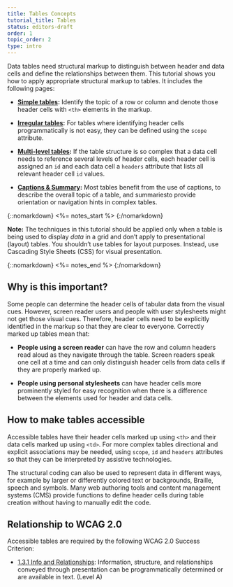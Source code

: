 ```yaml
---
title: Tables Concepts
tutorial_title: Tables
status: editors-draft
order: 1
topic_order: 2
type: intro
---
```


Data tables need structural markup to distinguish between header and data cells and define the relationships between them. This tutorial shows you how to apply appropriate structural markup to tables. It includes the following pages:

-   **[Simple tables](simple.html):** Identify the topic of a row or column and denote those header cells with `<th>` elements in the markup.

-   **[Irregular tables](ambiguous.html):** For tables where identifying header cells programmatically is not easy, they can be defined using the `scope` attribute.

-   **[Multi-level tables](multi-level.html):** If the table structure is so complex that a data cell needs to reference several levels of header cells, each header cell is assigned an `id` and each data cell a `headers` attribute that lists all relevant header cell `id` values.

-   **[Captions & Summary](captions-summary.html):** Most tables benefit from the use of captions, to describe the overall topic of a table, and summariesto provide orientation or navigation hints in complex tables.

{::nomarkdown}
<%= notes_start %>
{:/nomarkdown}

**Note:** The techniques in this tutorial should be applied only when a table is being used to display _data_ in a grid and don’t apply to presentational (layout) tables. You shouldn’t use tables for layout purposes. Instead, use Cascading Style Sheets (CSS) for visual presentation.

{::nomarkdown}
<%= notes_end %>
{:/nomarkdown}


## Why is this important?

Some people can determine the header cells of tabular data from the visual cues. However, screen reader users and people with user stylesheets might not get those visual cues. Therefore, header cells need to be explicitly identified in the markup so that they are clear to everyone. Correctly marked up tables mean that:

-   **People using a screen reader** can have the row and column headers read aloud as they navigate through the table. Screen readers speak one cell at a time and can only distinguish header cells from data cells if they are properly marked up.

-   **People using personal stylesheets** can have header cells more prominently styled for easy recognition when there is a difference between the elements used for header and data cells.

## How to make tables accessible

Accessible tables have their header cells marked up using `<th>` and their data cells marked up using `<td>`. For more complex tables directional and explicit associations may be needed, using `scope`, `id` and `headers` attributes so that they can be interpreted by assistive technologies.

The structural coding can also be used to represent data in different ways, for example by larger or differently colored text or backgrounds, Braille, speech and symbols. Many web authoring tools and content management systems (CMS) provide functions to define header cells during table creation without having to manually edit the code.


## Relationship to WCAG 2.0

Accessible tables are required by the following WCAG 2.0 Success Criterion:

-   [1.3.1 Info and Relationships](http://www.w3.org/WAI/WCAG20/quickref/#qr-content-structure-separation-programmatic): Information, structure, and relationships conveyed through presentation can be programmatically determined or are available in text. (Level A)

